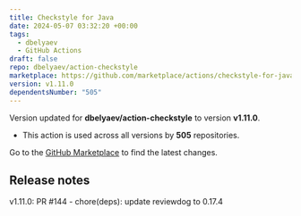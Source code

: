 ```yaml
---
title: Checkstyle for Java
date: 2024-05-07 03:32:20 +00:00
tags:
  - dbelyaev
  - GitHub Actions
draft: false
repo: dbelyaev/action-checkstyle
marketplace: https://github.com/marketplace/actions/checkstyle-for-java
version: v1.11.0
dependentsNumber: "505"
---
```



Version updated for **dbelyaev/action-checkstyle** to version **v1.11.0**.
- This action is used across all versions by **505** repositories.

Go to the [GitHub Marketplace](https://github.com/marketplace/actions/checkstyle-for-java) to find the latest changes.

## Release notes

v1.11.0: PR #144 - chore(deps): update reviewdog to 0.17.4

